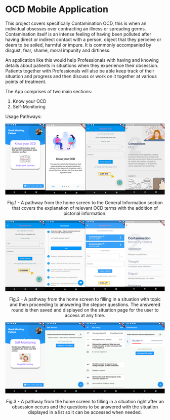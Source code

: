 # OCD Mobile Application

This project covers specifically Contamination OCD, this is when an individual obsesses over contracting an illness or spreading germs. Contamination itself is an intense feeling of having been polluted after having direct or indirect contact with a person, object that they perceive or deem to be soiled, harmful or impure. It is commonly accompanied by disgust, fear, shame, moral impunity and dirtiness.

An application like this would help Professionals with having and knowing details about patients in situations when they experience their obsession. Patients together with Professionals will also be able keep track of their situation and progress and then discuss or work on it together at various points of treatment.

The App comprises of two main sections:

1. Know your OCD
2. Self-Monitoring

Usage Pathways:

<p align = "center">
<img src = "assets/Comb_intro.png">
</p>
<p align = "center">
Fig.1 - A pathway from the home screen to the General Information section that covers the explanation of relevant OCD terms with the addition of pictorial information.
</p>

<p align = "center">
<img src = "assets/comb_intro1.png">
</p>
<p align = "center">
Fig.2 - A pathway from the home screen to filling in a situation with topic and then proceeding to answering the stepper questions. The answered round is then saved and displayed on the situation page for the user to access at any time.
</p>

<p align = "center">
<img src = "assets/combo_self.png">
</p>
<p align = "center">
Fig.3 - A pathway from the home screen to filling in a situation right after an obsession occurs and the questions to be answered with the situation displayed in a list so it can be accessed when needed.
</p>

